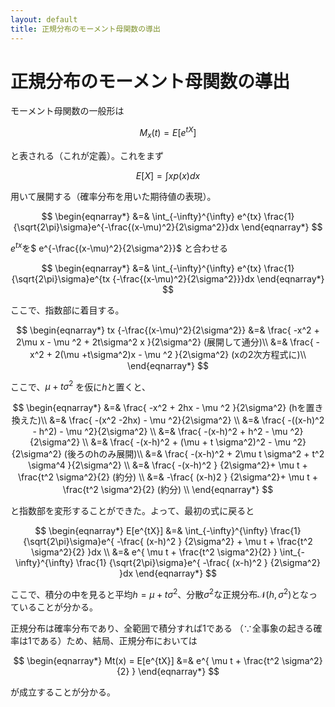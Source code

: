 ```yaml
---
layout: default
title: 正規分布のモーメント母関数の導出
---
```


# 正規分布のモーメント母関数の導出

モーメント母関数の一般形は

$$M_x(t) = E[e^{tX}]$$

と表される（これが定義）。これをまず  

$$
E[X] = \int xp(x) dx
$$

用いて展開する（確率分布を用いた期待値の表現）。  

$$
\begin{eqnarray*}
&=& \int_{-\infty}^{\infty} e^{tx} \frac{1} {\sqrt{2\pi}\sigma}e^{-\frac{(x-\mu)^2}{2\sigma^2}}dx
\end{eqnarray*}
$$

$e^{tx}$を$ e^{-\frac{(x-\mu)^2}{2\sigma^2}}$ と合わせる  

$$
\begin{eqnarray*}
&=& \int_{-\infty}^{\infty} e^{tx} \frac{1} {\sqrt{2\pi}\sigma}e^{tx {-\frac{(x-\mu)^2}{2\sigma^2}}}dx
\end{eqnarray*}
$$

ここで、指数部に着目する。  

$$
\begin{eqnarray*}
tx {-\frac{(x-\mu)^2}{2\sigma^2}} &=& \frac{ -x^2 + 2\mu x - \mu ^2 + 2t\sigma^2 x }{2\sigma^2} (展開して通分)\\
&=& \frac{ -x^2 + 2(\mu +t\sigma^2)x - \mu ^2 }{2\sigma^2} (xの2次方程式に)\\
\end{eqnarray*}
$$

ここで、$\mu + t\sigma ^2$ を仮に$h$と置くと、  

$$
\begin{eqnarray*}
&=& \frac{ -x^2 + 2hx - \mu ^2 }{2\sigma^2} (hを置き換えた)\\
&=& \frac{ -(x^2 -2hx) - \mu ^2}{2\sigma^2} \\
&=& \frac{ -((x-h)^2 - h^2) - \mu ^2}{2\sigma^2} \\
&=& \frac{ -(x-h)^2 + h^2 - \mu ^2}{2\sigma^2} \\
&=& \frac{ -(x-h)^2 + (\mu + t \sigma^2)^2 - \mu ^2}{2\sigma^2}  (後ろのhのみ展開)\\
&=& \frac{ -(x-h)^2 + 2\mu t \sigma^2 + t^2 \sigma^4 }{2\sigma^2} \\
&=& \frac{ -(x-h)^2 } {2\sigma^2}+ \mu t  + \frac{t^2 \sigma^2}{2}  (約分) \\
&=& -\frac{ (x-h)2 } {2\sigma^2}+ \mu t  + \frac{t^2 \sigma^2}{2}  (約分) \\
\end{eqnarray*}
$$

と指数部を変形することができた。よって、最初の式に戻ると  

$$
\begin{eqnarray*}
E[e^{tX}] &=& \int_{-\infty}^{\infty} \frac{1} {\sqrt{2\pi}\sigma}e^{ -\frac{ (x-h)^2 } {2\sigma^2} + \mu t + \frac{t^2 \sigma^2}{2}  }dx \\
 &=& e^{ \mu t + \frac{t^2 \sigma^2}{2}  } \int_{-\infty}^{\infty} \frac{1} {\sqrt{2\pi}\sigma}e^{ -\frac{ (x-h)^2 } {2\sigma^2}   }dx
\end{eqnarray*}
$$

ここで、積分の中を見ると平均$h = \mu + t\sigma ^2$、分散$\sigma^2$な正規分布$\mathcal{N}(h, \sigma^2)$となっていることが分かる。  

正規分布は確率分布であり、全範囲で積分すれば$1$である
（∵全事象の起きる確率は1である）ため、結局、正規分布においては  

$$
\begin{eqnarray*}
Mt(x) = E[e^{tX}] &=& e^{ \mu t + \frac{t^2 \sigma^2}{2}  } 
\end{eqnarray*}
$$

が成立することが分かる。
